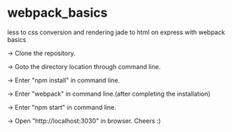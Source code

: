 # webpack_basics

less to css conversion and rendering jade to html on express with webpack basics

-> Clone the repository.

-> Goto the directory location through command line.

-> Enter "npm install" in command line.

-> Enter "webpack" in command line.(after completing the installation)

-> Enter "npm start" in command line.

-> Open "http://localhost:3030" in browser. Cheers :)



